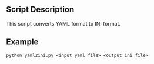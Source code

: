 ## Script Description

This script converts YAML format to INI format.

## Example

```
python yaml2ini.py <input yaml file> <output ini file>
```